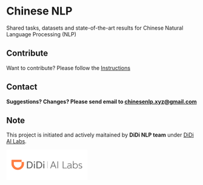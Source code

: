 # Chinese NLP

Shared tasks, datasets and state-of-the-art results for Chinese Natural Language Processing (NLP)

## Contribute

Want to contribute? Please follow the [Instructions](contribute.md)

## Contact

**Suggestions? Changes? Please send email to [chinesenlp.xyz@gmail.com](mailto:chinesenlp.xyz@gmail.com)**




## Note

This project is initiated and actively maitained by **DiDi NLP team** under [DiDi AI Labs](https://www.didiglobal.com/science/ailabs).

<img src="img/ailabs-logo.png" height="80px"></img>




